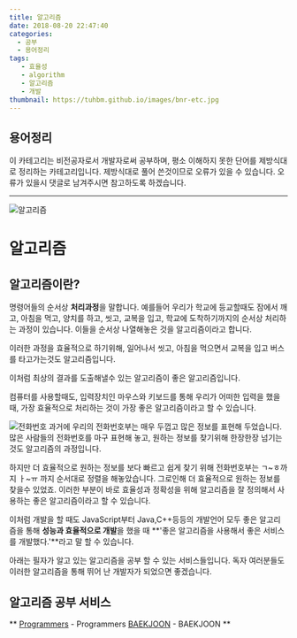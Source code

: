 ```yaml
---
title: 알고리즘
date: 2018-08-20 22:47:40
categories:
  - 공부
  - 용어정리
tags:
   - 효율성
   - algorithm
   - 알고리즘
   - 개발
thumbnail: https://tuhbm.github.io/images/bnr-etc.jpg
---
```

## 용어정리
이 카테고리는 비전공자로서 개발자로써 공부하며, 평소 이해하지 못한 단어를 제방식대로 정리하는 카테고리입니다.
제방식대로 풀어 쓴것이므로 오류가 있을 수 있습니다.
오류가 있을시 댓글로 남겨주시면 참고하도록 하겠습니다.
*****
![알고리즘](https://tuhbm.github.io/images/terms/algorithm1.png)
# 알고리즘

## 알고리즘이란?
명령어들의 순서상 **처리과정**을 말합니다.
예를들어 우리가 학교에 등교할때도 잠에서 깨고, 아침을 먹고, 양치를 하고, 씻고, 교복을 입고, 학교에 도착하기까지의 순서상 처리하는 과정이 있습니다.
이들을 순서상 나열해놓은 것을 알고리즘이라고 합니다.

<!-- more -->

이러한 과정을 효율적으로 하기위해, 일어나서 씻고, 아침을 먹으면서 교복을 입고 버스를 타고가는것도 알고리즘입니다.

이처럼 최상의 결과를 도출해낼수 있는 알고리즘이 좋은 알고리즘입니다.

컴퓨터를 사용할때도, 입력장치인 마우스와 키보드를 통해 우리가 어떠한 입력을 했을때, 가장 효율적으로 처리하는 것이 가장 좋은 알고리즘이라고 할 수 있습니다.

![전화번호](https://tuhbm.github.io/images/terms/algorithm2.jpg)
과거에 우리의 전화번호부는 매우 두껍고 많은 정보를 표현해 두었습니다.
많은 사람들의 전화번호를 마구 표현해 놓고, 원하는 정보를 찾기위해 한장한장 넘기는 것도 알고리즘의 과정입니다.

하지만 더 효율적으로 원하는 정보를 보다 빠르고 쉽게 찾기 위해 전화번호부는 ㄱ~ㅎ까지 ㅏ~ㅠ 까지 순서대로 정렬을 해놓았습니다. 그로인해 더 효율적으로 원하는 정보를 찾을수 있었죠.
이러한 부분이 바로 효율성과 정확성을 위해 알고리즘을 잘 정의해서 사용하는 좋은 알고리즘이라고 할 수 있습니다.

이처럼 개발을 할 때도 JavaScript부터 Java,C++등등의 개발언어 모두 좋은 알고리즘을 통해 **성능과 효율적으로 개발**을 했을 때 **'좋은 알고리즘을 사용해서 좋은 서비스를 개발했다.'**라고 말 할 수 있습니다.

아래는 필자가 알고 있는 알고리즘을 공부 할 수 있는 서비스들입니다.
독자 여러분들도 이러한 알고리즘을 통해 뛰어 난 개발자가 되었으면 좋겠습니다.

## 알고리즘 공부 서비스
**
[Programmers](https://programmers.co.kr/)  -  Programmers
[BAEKJOON](https://www.acmicpc.net/)  -  BAEKJOON
**